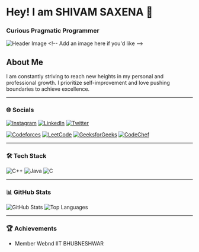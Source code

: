 # Hey! I am SHIVAM SAXENA 👋

### Curious Pragmatic Programmer

![Header Image]([https://link-to-your-header-image.com](https://www.google.com/url?sa=i&url=https%3A%2F%2Fugcounselor.com%2Flisting%2Fiit-bhubaneswar%2F&psig=AOvVaw2zduvjHNLpyCoOX-rp2bnk&ust=1726777804582000&source=images&cd=vfe&opi=89978449&ved=0CBQQjRxqFwoTCLiR0vCqzYgDFQAAAAAdAAAAABAE)) <!-- Add an image here if you'd like -->

## About Me
I am constantly striving to reach new heights in my personal and professional growth. I prioritize self-improvement and love pushing boundaries to achieve excellence.

---

### 🌐 Socials
<!-- [![Facebook](https://img.shields.io/badge/Facebook-%231877F2.svg?logo=Facebook&logoColor=white)](https://facebook.com/) -->
[![Instagram](https://img.shields.io/badge/Instagram-%23E4405F.svg?logo=Instagram&logoColor=white)](https://instagram.com/its_the_shivam_)
[![LinkedIn](https://img.shields.io/badge/LinkedIn-%230077B5.svg?logo=linkedin&logoColor=white)](https://www.linkedin.com/in/shivam-saxena-aa8754289)
[![Twitter](https://img.shields.io/badge/Twitter-%231DA1F2.svg?logo=Twitter&logoColor=white)](https://twitter.com/Shivam562006)
<!-- [![Medium](https://img.shields.io/badge/Medium-%23000000.svg?logo=Medium&logoColor=white)](https://medium.com/@yourprofile)-->
[![Codeforces](https://img.shields.io/badge/Codeforces-%235A5A5A.svg?logo=Codeforces&logoColor=white)](https://codeforces.com/profile/shivamsaxena562006)
[![LeetCode](https://img.shields.io/badge/LeetCode-%23FFA116.svg?style=flat&logo=LeetCode&logoColor=white)](https://leetcode.com/shivamsaxena56)
[![GeeksforGeeks](https://img.shields.io/badge/GeeksforGeeks-%2300C853.svg?style=flat&logo=GeeksforGeeks&logoColor=white)](https://auth.geeksforgeeks.org/user/shivamsaxena56)
[![CodeChef](https://img.shields.io/badge/CodeChef-%235B4638.svg?style=flat&logo=CodeChef&logoColor=white)](https://www.codechef.com/users/shivamsaxena56)

---

### 🛠 Tech Stack
![C++](https://img.shields.io/badge/C++-%2300599C.svg?style=flat&logo=c%2B%2B&logoColor=white)
![Java](https://img.shields.io/badge/Java-%23ED8B00.svg?style=flat&logo=java&logoColor=white)
![C ](https://img.shields.io/badge/Python-%2314354C.svg?style=flat&logo=c&logoColor=white)

---

### 📊 GitHub Stats
![GitHub Stats](https://github-readme-stats.vercel.app/api?username=YourUsername&show_icons=true&theme=dark&count_private=true)
![Top Languages](https://github-readme-stats.vercel.app/api/top-langs/?username=YourUsername&layout=compact&theme=dark)

---

### 🏆 Achievements
- Member Webnd IIT BHUBNESHWAR


